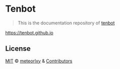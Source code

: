 # Tenbot

> This is the documentation repository of [tenbot](https://github.com/tenbot/tenbot)

https://tenbot.github.io

## License

[MIT](https://github.com/tenbot/tenbot/blob/master/LICENSE) &copy; [meteorlxy](https://github.com/meteorlxy) & [Contributors](https://github.com/tenbot/tenbot/graphs/contributors)
